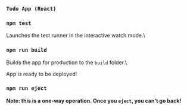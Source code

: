 ### `Todo App (React)`

### `npm test`
Launches the test runner in the interactive watch mode.\

### `npm run build`
Builds the app for production to the `build` folder.\

App is ready to be deployed!

### `npm run eject`
**Note: this is a one-way operation. Once you `eject`, you can't go back!**
